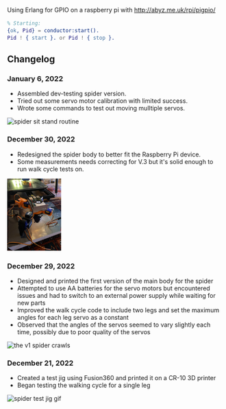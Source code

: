 Using Erlang for GPIO on a raspberry pi with http://abyz.me.uk/rpi/pigpio/

```erlang
% Starting:
{ok, Pid} = conductor:start().
Pid ! { start }. or Pid ! { stop }.
```

## Changelog

### January 6, 2022
- Assembled dev-testing spider version.
- Tried out some servo motor calibration with limited success.
- Wrote some commands to test out moving mulltiple servos.
<img alt="spider sit stand routine" src="https://github.com/skipday/media/blob/main/spider_sit_stand.gif" width=50% height=50%>

### December 30, 2022
- Redesigned the spider body to better fit the Raspberry Pi device.
- Some measurements needs correcting for V.3 but it's solid enough to run walk cycle tests on.
<img alt="spider body v2" src="https://github.com/skipday/media/blob/main/spiderbody_v2.jpeg" width=25% height=25%>

### December 29, 2022
- Designed and printed the first version of the main body for the spider
- Attempted to use AA batteries for the servo motors but encountered issues and had to switch to an external power supply while waiting for new parts
- Improved the walk cycle code to include two legs and set the maximum angles for each leg servo as a constant
- Observed that the angles of the servos seemed to vary slightly each time, possibly due to poor quality of the servos

<img alt="the v1 spider crawls" src="https://github.com/skipday/media/blob/main/spiderbody_v1_crawl.gif" width=25% height=25%>

### December 21, 2022
- Created a test jig using Fusion360 and printed it on a CR-10 3D printer
- Began testing the walking cycle for a single leg

<img alt="spider test jig gif" src="https://github.com/skipday/media/blob/main/spiderleg_testing.gif" width=25% height=25%>
